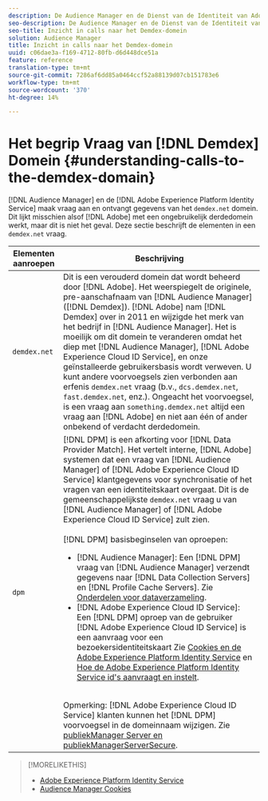 ```yaml
---
description: De Audience Manager en de Dienst van de Identiteit van Adobe Experience Platform maken vraag aan en ontvangen gegevens van het domein demdex.net. Dit lijkt misschien alsof Adobe werkt met een ongebruikelijk extern domein, maar dat is niet het geval. Deze sectie beschrijft de elementen in een vraag demdex.net.
seo-description: De Audience Manager en de Dienst van de Identiteit van Adobe Experience Platform maken vraag aan en ontvangen gegevens van het domein demdex.net. Dit lijkt misschien alsof Adobe werkt met een ongebruikelijk extern domein, maar dat is niet het geval. Deze sectie beschrijft de elementen in een vraag demdex.net.
seo-title: Inzicht in calls naar het Demdex-domein
solution: Audience Manager
title: Inzicht in calls naar het Demdex-domein
uuid: c06dae3a-f169-4712-80fb-d6d448dce51a
feature: reference
translation-type: tm+mt
source-git-commit: 7286af6dd85a0464ccf52a88139d07cb151783e6
workflow-type: tm+mt
source-wordcount: '370'
ht-degree: 14%

---
```



# Het begrip Vraag van [!DNL Demdex] Domein {#understanding-calls-to-the-demdex-domain}

[!DNL Audience Manager] en de  [!DNL Adobe Experience Platform Identity Service] maak vraag aan en ontvangt gegevens van het  `demdex.net` domein. Dit lijkt misschien alsof [!DNL Adobe] met een ongebruikelijk derdedomein werkt, maar dit is niet het geval. Deze sectie beschrijft de elementen in een `demdex.net` vraag.

| Elementen aanroepen | Beschrijving |
|---|---|
| `demdex.net` | Dit is een verouderd domein dat wordt beheerd door [!DNL Adobe]. Het weerspiegelt de originele, pre-aanschafnaam van [!DNL Audience Manager] ([!DNL Demdex]). [!DNL Adobe] nam [!DNL Demdex] over in 2011 en wijzigde het merk van het bedrijf in [!DNL Audience Manager]. Het is moeilijk om dit domein te veranderen omdat het diep met [!DNL Audience Manager], [!DNL Adobe Experience Cloud ID Service], en onze geïnstalleerde gebruikersbasis wordt verweven. U kunt andere voorvoegsels zien verbonden aan erfenis `demdex.net` vraag (b.v., `dcs.demdex.net`, `fast.demdex.net`, enz.). Ongeacht het voorvoegsel, is een vraag aan `something.demdex.net` altijd een vraag aan [!DNL Adobe] en niet aan één of ander onbekend of verdacht derdedomein. |
| `dpm` | [!DNL DPM] is een afkorting voor  [!DNL Data Provider Match]. Het vertelt interne, [!DNL Adobe] systemen dat een vraag van [!DNL Audience Manager] of [!DNL Adobe Experience Cloud ID Service] klantgegevens voor synchronisatie of het vragen van een identiteitskaart overgaat. Dit is de gemeenschappelijkste `demdex.net` vraag u van [!DNL Audience Manager] of [!DNL Adobe Experience Cloud ID Service] zult zien. <br><br>[!DNL DPM] basisbeginselen van oproepen: <ul><li>[!DNL Audience Manager]: Een  [!DNL DPM] vraag van  [!DNL Audience Manager] verzendt gegevens naar  [!DNL Data Collection Servers] en  [!DNL Profile Cache Servers]. Zie [Onderdelen voor dataverzameling](../reference/system-components/components-data-collection.md).</li><li>[!DNL Adobe Experience Cloud ID Service]: Een  [!DNL DPM] oproep van de gebruiker  [!DNL Adobe Experience Cloud ID Service] is een aanvraag voor een bezoekersidentiteitskaart Zie [Cookies en de Adobe Experience Platform Identity Service](https://docs.adobe.com/content/help/nl-NL/id-service/using/intro/cookies.html) en [Hoe de Adobe Experience Platform Identity Service id&#39;s aanvraagt en instelt](https://docs.adobe.com/content/help/en/id-service/using/intro/id-request.html).</li></ul><br>Opmerking:  [!DNL Adobe Experience Cloud ID Service] klanten kunnen het  [!DNL DPM] voorvoegsel in de domeinnaam wijzigen. Zie [publiekManager Server en publiekManagerServerSecure](https://docs.adobe.com/content/help/en/id-service/using/id-service-api/configurations/subdomain-config.html). |

>[!MORELIKETHIS]
>
>* [Adobe Experience Platform Identity Service](https://docs.adobe.com/content/help/en/id-service/using/home.html)
>* [Audience Manager Cookies](https://docs.adobe.com/content/help/nl-NL/core-services/interface/ec-cookies/cookies-am.html)

